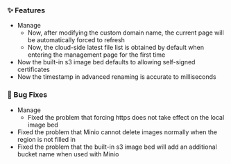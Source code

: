 ### ✨ Features

- Manage
  - Now, after modifying the custom domain name, the current page will be automatically forced to refresh
  - Now, the cloud-side latest file list is obtained by default when entering the management page for the first time
- Now the built-in s3 image bed defaults to allowing self-signed certificates
- Now the timestamp in advanced renaming is accurate to milliseconds

### 🐛 Bug Fixes

- Manage
  - Fixed the problem that forcing https does not take effect on the local image bed
- Fixed the problem that Minio cannot delete images normally when the region is not filled in
- Fixed the problem that the built-in s3 image bed will add an additional bucket name when used with Minio
